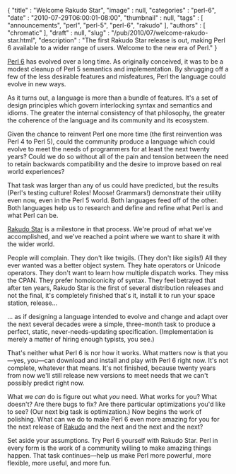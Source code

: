 {
   "title" : "Welcome Rakudo Star",
   "image" : null,
   "categories" : "perl-6",
   "date" : "2010-07-29T06:00:01-08:00",
   "thumbnail" : null,
   "tags" : [
      "announcements",
      "perl",
      "perl-5",
      "perl-6",
      "rakudo"
   ],
   "authors" : [
      "chromatic"
   ],
   "draft" : null,
   "slug" : "/pub/2010/07/welcome-rakudo-star.html",
   "description" : "The first Rakudo Star release is out, making Perl 6 available to a wider range of users.  Welcome to the new era of Perl."
}



[Perl 6](http://www.perl6.org/) has evolved over a long time. As originally conceived, it was to be a modest cleanup of Perl 5 semantics and implementation. By shrugging off a few of the less desirable features and misfeatures, Perl the language could evolve in new ways.

As it turns out, a language is more than a bundle of features. It's a set of design principles which govern interlocking syntax and semantics and idioms. The greater the internal consistency of that philosophy, the greater the coherence of the language and its community and its ecosystem.

Given the chance to reinvent Perl one more time (the first reinvention was Perl 4 to Perl 5), could the community produce a language which could evolve to meet the needs of programmers for at least the next twenty years? Could we do so without all of the pain and tension between the need to retain backwards compatibility and the desire to improve based on real world experiences?

That task was larger than any of us could have predicted, but the results (Perl's testing culture! Roles! Moose! Grammars!) demonstrate their utility even now, even in the Perl 5 world. Both languages feed off of the other. Both languages help us to research and define and refine what Perl is and what Perl can be.

[Rakudo Star](http://rakudo.org/announce/rakudo-star/2010.07) is a milestone in that process. We're proud of what we've accomplished, and we've reached a point where we want to share it with the wider world.

People will complain. They don't like twigils. (They don't like sigils!) All they ever wanted was a better object system. They hate operators or Unicode operators. They don't want to learn how multiple dispatch works. They miss the CPAN. They prefer homoiconicity of syntax. They feel betrayed that after ten years, Rakudo Star is the first of several distribution releases and not the final, it's completely finished that's it, install it to run your space station, release...

... as if designing a language intended to evolve and change and adapt over the next several decades were a simple, three-month task to produce a perfect, static, never-needs-updating specification. (Implementation is merely a matter of hiring enough typists, you see.)

That's neither what Perl 6 is nor how it works. What matters now is that you—yes, you—can download and install and play with Perl 6 right now. It's not complete, whatever that means. It's not finished, because twenty years from now we'll still release new versions to meet needs that we can't possibly predict right now.

What we *can* do is figure out what *you* need. What works for you? What doesn't? Are there bugs to fix? Are there particular optimizations you'd like to see? (Our next big task is optimization.) Now begins the work of polishing. What can we do to make Perl 6 even more amazing for you for the next release of [Rakudo](http://www.rakudo.org/) and the next and the next and the next?

Set aside your assumptions. Try Perl 6 yourself with Rakudo Star. Perl in every form is the work of a community willing to make amazing things happen. That task continues—help us make Perl more powerful, more flexible, more useful, and more fun.
